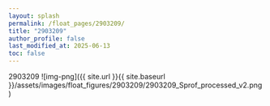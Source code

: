 ```yaml
---
layout: splash
permalink: /float_pages/2903209/
title: "2903209"
author_profile: false
last_modified_at: 2025-06-13
toc: false
---
```

 
2903209
![img-png]({{ site.url }}{{ site.baseurl }}/assets/images/float_figures/2903209/2903209_Sprof_processed_v2.png)